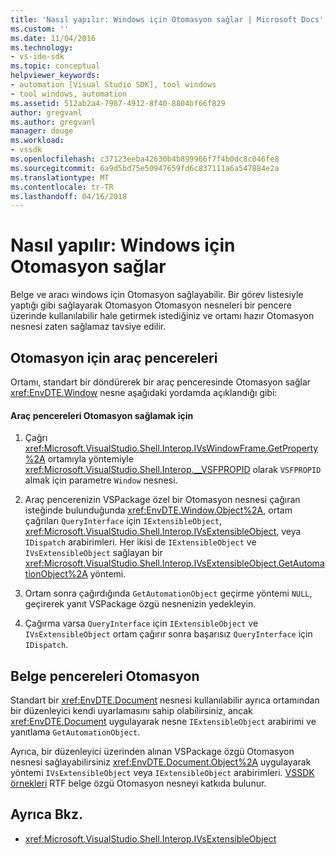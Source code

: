```yaml
---
title: 'Nasıl yapılır: Windows için Otomasyon sağlar | Microsoft Docs'
ms.custom: ''
ms.date: 11/04/2016
ms.technology:
- vs-ide-sdk
ms.topic: conceptual
helpviewer_keywords:
- automation [Visual Studio SDK], tool windows
- tool windows, automation
ms.assetid: 512ab2a4-7987-4912-8f40-8804bf66f829
author: gregvanl
ms.author: gregvanl
manager: douge
ms.workload:
- vssdk
ms.openlocfilehash: c37123eeba42630b4b899966f7f4b0dc8c046fe8
ms.sourcegitcommit: 6a9d5bd75e50947659fd6c837111a6a547884e2a
ms.translationtype: MT
ms.contentlocale: tr-TR
ms.lasthandoff: 04/16/2018
---
```

# <a name="how-to-provide-automation-for-windows"></a>Nasıl yapılır: Windows için Otomasyon sağlar
Belge ve aracı windows için Otomasyon sağlayabilir. Bir görev listesiyle yaptığı gibi sağlayarak Otomasyon Otomasyon nesneleri bir pencere üzerinde kullanılabilir hale getirmek istediğiniz ve ortamı hazır Otomasyon nesnesi zaten sağlamaz tavsiye edilir.

## <a name="automation-for-tool-windows"></a>Otomasyon için araç pencereleri
 Ortamı, standart bir döndürerek bir araç penceresinde Otomasyon sağlar <xref:EnvDTE.Window> nesne aşağıdaki yordamda açıklandığı gibi:

#### <a name="to-provide-automation-for-tool-windows"></a>Araç pencereleri Otomasyon sağlamak için

1.  Çağrı <xref:Microsoft.VisualStudio.Shell.Interop.IVsWindowFrame.GetProperty%2A> ortamıyla yöntemiyle <xref:Microsoft.VisualStudio.Shell.Interop.__VSFPROPID> olarak `VSFPROPID` almak için parametre `Window` nesnesi.

2.  Araç pencerenizin VSPackage özel bir Otomasyon nesnesi çağıran isteğinde bulunduğunda <xref:EnvDTE.Window.Object%2A>, ortam çağrıları `QueryInterface` için `IExtensibleObject`, <xref:Microsoft.VisualStudio.Shell.Interop.IVsExtensibleObject>, veya `IDispatch` arabirimleri. Her ikisi de `IExtensibleObject` ve `IVsExtensibleObject` sağlayan bir <xref:Microsoft.VisualStudio.Shell.Interop.IVsExtensibleObject.GetAutomationObject%2A> yöntemi.

3.  Ortam sonra çağırdığında `GetAutomationObject` geçirme yöntemi `NULL`, geçirerek yanıt VSPackage özgü nesnenizin yedekleyin.

4.  Çağırma varsa `QueryInterface` için `IExtensibleObject` ve `IVsExtensibleObject` ortam çağırır sonra başarısız `QueryInterface` için `IDispatch`.

## <a name="automation-for-document-windows"></a>Belge pencereleri Otomasyon
 Standart bir <xref:EnvDTE.Document> nesnesi kullanılabilir ayrıca ortamından bir düzenleyici kendi uyarlamasını sahip olabilirsiniz, ancak <xref:EnvDTE.Document> uygulayarak nesne `IExtensibleObject` arabirimi ve yanıtlama `GetAutomationObject`.

 Ayrıca, bir düzenleyici üzerinden alınan VSPackage özgü Otomasyon nesnesi sağlayabilirsiniz <xref:EnvDTE.Document.Object%2A> uygulayarak yöntemi `IVsExtensibleObject` veya `IExtensibleObject` arabirimleri. [VSSDK örnekleri](http://aka.ms/vs2015sdksamples) RTF belge özgü Otomasyon nesneyi katkıda bulunur.

## <a name="see-also"></a>Ayrıca Bkz.

- <xref:Microsoft.VisualStudio.Shell.Interop.IVsExtensibleObject>